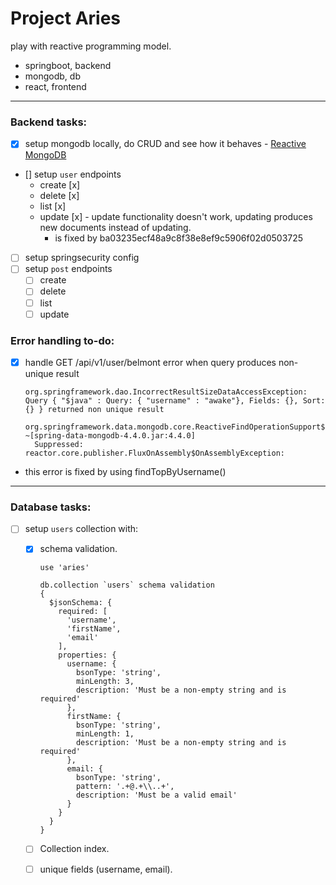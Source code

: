 # Project Aries

play with reactive programming model.

- springboot, backend
- mongodb, db
- react, frontend

---

### Backend tasks:

- [x] setup mongodb locally, do CRUD and see how it behaves - [Reactive MongoDB](https://www.baeldung.com/spring-data-mongodb-reactive)
- [] setup `user` endpoints
  - create [x]
  - delete [x]
  - list [x]
  - update [x] - update functionality doesn't work, updating produces new documents instead of updating.
    - is fixed by ba03235ecf48a9c8f38e8ef9c5906f02d0503725
- [ ] setup springsecurity config
- [ ] setup `post` endpoints
  - [ ] create
  - [ ] delete
  - [ ] list
  - [ ] update

### Error handling to-do:

- [x] handle GET /api/v1/user/belmont error when query produces non-unique result

  ```
  org.springframework.dao.IncorrectResultSizeDataAccessException: Query { "$java" : Query: { "username" : "awake"}, Fields: {}, Sort: {} } returned non unique result
    org.springframework.data.mongodb.core.ReactiveFindOperationSupport$ReactiveFindSupport.lambda$one$2(ReactiveFindOperationSupport.java:130) ~[spring-data-mongodb-4.4.0.jar:4.4.0]
    Suppressed: reactor.core.publisher.FluxOnAssembly$OnAssemblyException:
  ```

- this error is fixed by using findTopByUsername()

---

### Database tasks:

- [ ] setup `users` collection with:

  - [x] schema validation.

    ```
    use 'aries'

    db.collection `users` schema validation
    {
      $jsonSchema: {
        required: [
          'username',
          'firstName',
          'email'
        ],
        properties: {
          username: {
            bsonType: 'string',
            minLength: 3,
            description: 'Must be a non-empty string and is required'
          },
          firstName: {
            bsonType: 'string',
            minLength: 1,
            description: 'Must be a non-empty string and is required'
          },
          email: {
            bsonType: 'string',
            pattern: '.+@.+\\..+',
            description: 'Must be a valid email'
          }
        }
      }
    }
    ```

  - [ ] Collection index.
  - [ ] unique fields (username, email).

